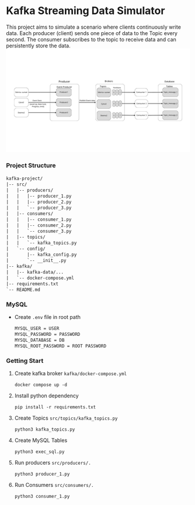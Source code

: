 # Kafka Streaming Data Simulator
This project aims to simulate a scenario where clients continuously write data. Each producer (client) sends one piece of data to the Topic every second. The consumer subscribes to the topic to receive data and can persistently store the data.
![plot](./Architecture.png)
### Project Structure
```
kafka-project/
|-- src/
|   |-- producers/
|   |   |-- producer_1.py
|   |   |-- producer_2.py
|   |   `-- producer_3.py
|   |-- consumers/
|   |   |-- consumer_1.py
|   |   |-- consumer_2.py
|   |   `-- consumer_3.py
|   |-- topics/
|   |   `-- kafka_topics.py
|   `-- config/
|       |-- kafka_config.py
|       `-- __init__.py
|-- kafka/
|   |-- kafka-data/...
|   `-- docker-compose.yml
|-- requirements.txt
`-- README.md
```
### MySQL
- Create `.env` file in root path
   ```
   MYSQL_USER = USER
   MYSQL_PASSWORD = PASSWORD
   MYSQL_DATABASE = DB
   MYSQL_ROOT_PASSWORD = ROOT PASSWORD
   ```




### Getting Start
1. Create kafka broker `kafka/docker-compose.yml`
   ```
   docker compose up -d
   ```
2. Install python dependency
   ```
   pip install -r requirements.txt
   ```
3. Create Topics `src/topics/kafka_topics.py`
   ```
   python3 kafka_topics.py
   ```
4. Create MySQL Tables
   ```
   python3 exec_sql.py
   ```
5. Run producers `src/producers/.`
   ```
   python3 producer_1.py
   ```
6. Run Consumers `src/consumers/.`
   ```
   python3 consumer_1.py
   ```
